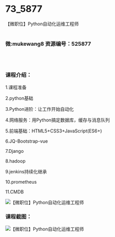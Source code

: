 # 73_5877
【微职位】Python自动化运维工程师
<br/></br>
<h3>微:mukewang8 资源编号：525877</h3>
<br/></br>
<h3>课程介绍：</h3>
<p>1.课程准备</p>
<p>2.<a title="查看与 python 相关的文章" target="_blank">python</a>基础</p>
<p>3.Python进阶：让工作开始自动化</p>
<p>4.网络服务：用Python搞定数据库，缓存与消息队列</p>
<p>5.前端基础：HTML5+CSS3+JavaScript(ES6+)</p>
<p>6.JQ-Bootstrap-vue</p>
<p>7.Django</p>
<p>8.hadoop</p>
<p>9.jenkins持续化继承</p>
<p>10.prometheus</p>
<p>11.CMDB</p>
<p><img src="https://www.ko996.com/wp-content/uploads/img/2019/07/1-82-300x121.png" alt="【微职位】Python自动化运维工程师"></p>
<h3>课程截图：</h3>
<p><img src="https://www.ko996.com/wp-content/uploads/img/2019/07/2-75.png" alt="【微职位】Python自动化运维工程师"></p>

